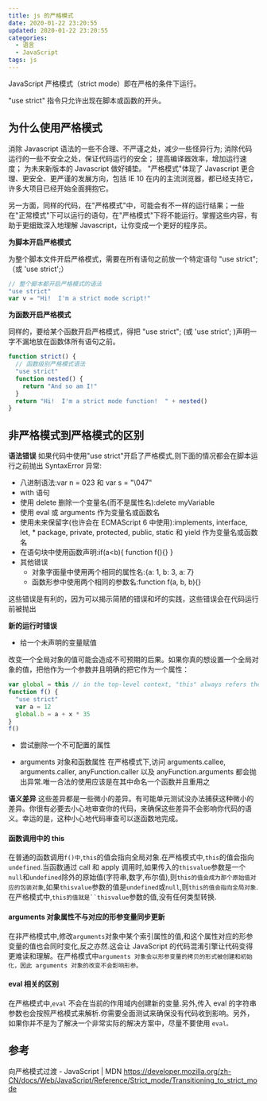 ```yaml
---
title: js 的严格模式
date: 2020-01-22 23:20:55
updated: 2020-01-22 23:20:55
categories:
  - 语言
  - JavaScript
tags: js
---
```


JavaScript 严格模式（strict mode）即在严格的条件下运行。

"use strict" 指令只允许出现在脚本或函数的开头。

## 为什么使用严格模式

消除 Javascript 语法的一些不合理、不严谨之处，减少一些怪异行为;
消除代码运行的一些不安全之处，保证代码运行的安全；
提高编译器效率，增加运行速度；
为未来新版本的 Javascript 做好铺垫。
"严格模式"体现了 Javascript 更合理、更安全、更严谨的发展方向，包括 IE 10 在内的主流浏览器，都已经支持它，许多大项目已经开始全面拥抱它。

另一方面，同样的代码，在"严格模式"中，可能会有不一样的运行结果；一些在"正常模式"下可以运行的语句，在"严格模式"下将不能运行。掌握这些内容，有助于更细致深入地理解 Javascript，让你变成一个更好的程序员。

**为脚本开启严格模式**

为整个脚本文件开启严格模式，需要在所有语句之前放一个特定语句 "use strict"; （或 'use strict';）

```js
// 整个脚本都开启严格模式的语法
"use strict"
var v = "Hi!  I'm a strict mode script!"
```

**为函数开启严格模式**

同样的，要给某个函数开启严格模式，得把 "use strict"; (或 'use strict'; )声明一字不漏地放在函数体所有语句之前。

```js
function strict() {
  // 函数级别严格模式语法
  "use strict"
  function nested() {
    return "And so am I!"
  }
  return "Hi!  I'm a strict mode function!  " + nested()
}
```

## 非严格模式到严格模式的区别

**语法错误**
如果代码中使用"use strict"开启了严格模式,则下面的情况都会在脚本运行之前抛出 SyntaxError 异常:

- 八进制语法:var n = 023 和 var s = "\047"
- with 语句
- 使用 delete 删除一个变量名(而不是属性名):delete myVariable
- 使用 eval 或 arguments 作为变量名或函数名
- 使用未来保留字(也许会在 ECMAScript 6 中使用):implements, interface, let, \* package, private, protected, public, static 和 yield 作为变量名或函数名
- 在语句块中使用函数声明:if(a<b){ function f(){} }
- 其他错误
  - 对象字面量中使用两个相同的属性名:{a: 1, b: 3, a: 7}
  - 函数形参中使用两个相同的参数名:function f(a, b, b){}

这些错误是有利的，因为可以揭示简陋的错误和坏的实践，这些错误会在代码运行前被抛出

**新的运行时错误**

- 给一个未声明的变量赋值

改变一个全局对象的值可能会造成不可预期的后果。如果你真的想设置一个全局对象的值，把他作为一个参数并且明确的把它作为一个属性：

```js
var global = this // in the top-level context, "this" always refers the global object
function f() {
  "use strict"
  var a = 12
  global.b = a + x * 35
}
f()
```

- 尝试删除一个不可配置的属性

- arguments 对象和函数属性
  在严格模式下,访问 arguments.callee, arguments.caller, anyFunction.caller 以及 anyFunction.arguments 都会抛出异常.唯一合法的使用应该是在其中命名一个函数并且重用之

**语义差异**
这些差异都是一些微小的差异。有可能单元测试没办法捕获这种微小的差异。你很有必要去小心地审查你的代码，来确保这些差异不会影响你代码的语义。幸运的是，这种小心地代码审查可以逐函数地完成。

#### 函数调用中的 this

在普通的函数调用`f()中`,`this`的值会指向全局对象.在严格模式中,`this`的值会指向`undefined`.当函数通过 call 和 apply 调用时,如果传入的`thisvalue`参数是一个`null`和`undefined`除外的原始值(字符串,数字,布尔值),则`this的值会成为那个原始值对应的包装对象`,如果`thisvalue`参数的值是`undefined`或`null`,则`this的值会指向全局对象`.在严格模式中,` this的值就是``thisvalue `参数的值,没有任何类型转换.

#### arguments 对象属性不与对应的形参变量同步更新

在非严格模式中,修改`arguments`对象中某个索引属性的值,和这个属性对应的形参变量的值也会同时变化,反之亦然.这会让 JavaScript 的代码混淆引擎让代码变得更难读和理解。在严格模式中`arguments 对象会以形参变量的拷贝的形式被创建和初始化，因此 arguments 对象的改变不会影响形参。`

#### eval 相关的区别

在严格模式中,`eval` 不会在当前的作用域内创建新的变量.另外,传入 eval 的字符串参数也会按照严格模式来解析.你需要全面测试来确保没有代码收到影响。另外，如果你并不是为了解决一个非常实际的解决方案中，尽量不要使用 `eval。`

## 参考

向严格模式过渡 - JavaScript | MDN
<https://developer.mozilla.org/zh-CN/docs/Web/JavaScript/Reference/Strict_mode/Transitioning_to_strict_mode>
